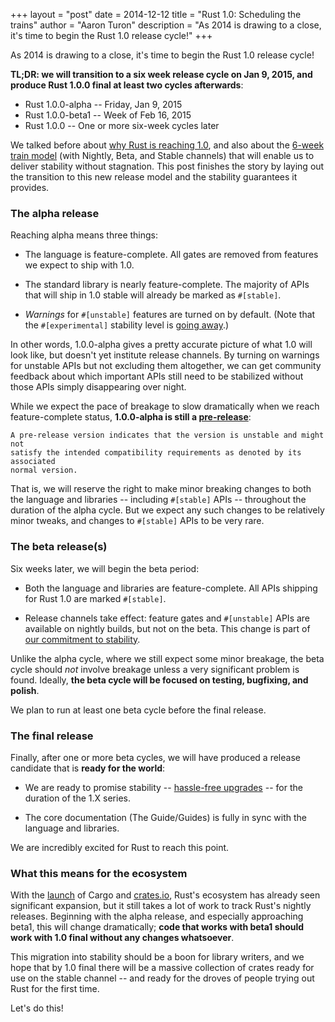 +++
layout = "post"
date = 2014-12-12
title = "Rust 1.0: Scheduling the trains"
author = "Aaron Turon"
description = "As 2014 is drawing to a close, it's time to begin the Rust 1.0 release cycle!"
+++

As 2014 is drawing to a close, it's time to begin the Rust 1.0 release cycle!

**TL;DR: we will transition to a six week release cycle on Jan 9, 2015, and
produce Rust 1.0.0 final at least two cycles afterwards**:

* Rust 1.0.0-alpha -- Friday, Jan 9, 2015
* Rust 1.0.0-beta1 -- Week of Feb 16, 2015
* Rust 1.0.0 -- One or more six-week cycles later

We talked before about [why Rust is reaching 1.0], and also about the
[6-week train model] \(with Nightly, Beta, and Stable channels) that will enable
us to deliver stability without stagnation. This post finishes the story by
laying out the transition to this new release model and the stability guarantees
it provides.

### The alpha release

Reaching alpha means three things:

* The language is feature-complete. All gates are removed from features we
  expect to ship with 1.0.

* The standard library is nearly feature-complete. The majority of APIs that
  will ship in 1.0 stable will already be marked as `#[stable]`.

* *Warnings* for `#[unstable]` features are turned on by default. (Note that the
  `#[experimental]` stability level is
  [going away](https://github.com/rust-lang/rfcs/pull/507).)

In other words, 1.0.0-alpha gives a pretty accurate picture of what 1.0 will
look like, but doesn't yet institute release channels. By turning on warnings
for unstable APIs but not excluding them altogether, we can get community
feedback about which important APIs still need to be stabilized without those
APIs simply disappearing over night.

While we expect the pace of breakage to slow dramatically when we reach
feature-complete status, **1.0.0-alpha is still a [pre-release]**:

    A pre-release version indicates that the version is unstable and might not
    satisfy the intended compatibility requirements as denoted by its associated
    normal version.

That is, we will reserve the right to make minor breaking changes to both the
language and libraries -- including `#[stable]` APIs -- throughout the duration
of the alpha cycle. But we expect any such changes to be relatively minor
tweaks, and changes to `#[stable]` APIs to be very rare.

### The beta release(s)

Six weeks later, we will begin the beta period:

* Both the language and libraries are feature-complete. All APIs shipping for
  Rust 1.0 are marked `#[stable]`.

* Release channels take effect: feature gates and `#[unstable]` APIs are
  available on nightly builds, but not on the beta. This change is part of
  [our commitment to stability](https://blog.rust-lang.org/2014/10/30/Stability.html).

Unlike the alpha cycle, where we still expect some minor breakage, the beta
cycle should *not* involve breakage unless a very significant problem is
found. Ideally, **the beta cycle will be focused on testing, bugfixing, and
polish**.

We plan to run at least one beta cycle before the final release.

### The final release

Finally, after one or more beta cycles, we will have produced a release
candidate that is **ready for the world**:

* We are ready to promise stability --
  [hassle-free upgrades](https://blog.rust-lang.org/2014/10/30/Stability.html) --
  for the duration of the 1.X series.

* The core documentation (The Guide/Guides) is fully in sync with the language and
  libraries.

We are incredibly excited for Rust to reach this point.

### What this means for the ecosystem

With the [launch](https://blog.rust-lang.org/2014/11/20/Cargo.html) of Cargo and
[crates.io](https://crates.io/), Rust's ecosystem has already seen significant expansion, but
it still takes a lot of work to track Rust's nightly releases. Beginning with
the alpha release, and especially approaching beta1, this will change
dramatically; **code that works with beta1 should work with 1.0 final without
any changes whatsoever**.

This migration into stability should be a boon for library writers, and we hope
that by 1.0 final there will be a massive collection of crates ready for use on
the stable channel -- and ready for the droves of people trying out Rust for the
first time.

Let's do this!

[why Rust is reaching 1.0]: https://blog.rust-lang.org/2014/09/15/Rust-1.0.html
[6-week train model]: https://blog.rust-lang.org/2014/10/30/Stability.html
[pre-release]: https://semver.org/
